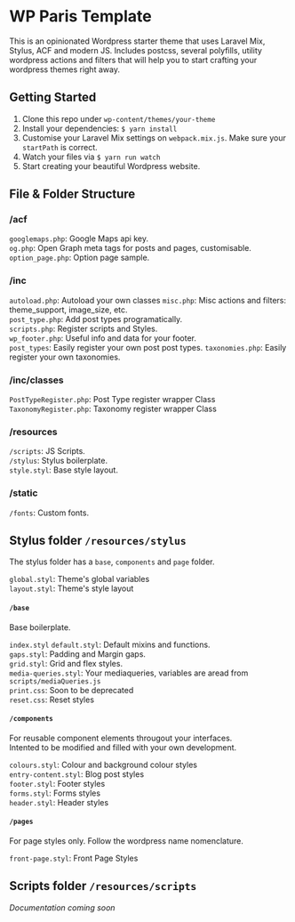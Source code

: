 # WP Paris Template 

This is an opinionated Wordpress starter theme that uses Laravel Mix, Stylus, ACF and modern JS. Includes postcss, several polyfills, utility wordpress actions and filters that will help you to start crafting your wordpress themes right away.

## Getting Started
1. Clone this repo under `wp-content/themes/your-theme`  
2. Install your dependencies: `$ yarn install`  
3. Customise your Laravel Mix settings on `webpack.mix.js`. Make sure your `startPath` is correct.
4. Watch your files via `$ yarn run watch`  
5. Start creating your beautiful Wordpress website.  

## File & Folder Structure

### /acf
`googlemaps.php`: Google Maps api key.  
`og.php`: Open Graph meta tags for posts and pages, customisable.  
`option_page.php`: Option page sample.  

### /inc
`autoload.php`: Autoload your own classes
`misc.php`: Misc actions and filters: theme_support, image_size, etc.  
`post_type.php`: Add post types programatically.  
`scripts.php`: Register scripts and Styles.  
`wp_footer.php`: Useful info and data for your footer.  
`post_types`: Easily register your own post post types.
`taxonomies.php`: Easily register your own taxonomies.

### /inc/classes
`PostTypeRegister.php`: Post Type register wrapper Class
`TaxonomyRegister.php`: Taxonomy register wrapper Class

### /resources
`/scripts`: JS Scripts.  
`/stylus`: Stylus boilerplate.  
`style.styl`: Base style layout.  

### /static
`/fonts`: Custom fonts.  

## Stylus folder `/resources/stylus`
The stylus folder has a `base`, `components` and `page` folder.
  
`global.styl`: Theme's global variables  
`layout.styl`: Theme's style layout  

#### `/base`
Base boilerplate.
  
`index.styl`
`default.styl`: Default mixins and functions.  
`gaps.styl`: Padding and Margin gaps.  
`grid.styl`: Grid and flex styles.  
`media-queries.styl`: Your mediaqueries, variables are aread from `scripts/mediaQueries.js`  
`print.css`: Soon to be deprecated  
`reset.css`: Reset styles

#### `/components`
For reusable component elements througout your interfaces.  
Intented to be modified and filled with your own development.  
  
`colours.styl`: Colour and background colour styles  
`entry-content.styl`: Blog post styles  
`footer.styl`: Footer styles  
`forms.styl`: Forms styles  
`header.styl`: Header styles  

#### `/pages`
For page styles only. Follow the wordpress name nomenclature.  
  
`front-page.styl`: Front Page Styles

## Scripts folder `/resources/scripts`

*Documentation coming soon*
